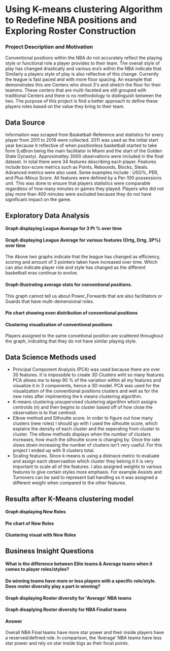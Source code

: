 # Using K-means clustering Algorithm to Redefine NBA positions and Exploring Roster Construction
### Project Description and Motivation 
Conventional positions within the NBA do not accurately reflect the playing style or functional role a player provides to their team. The overall style of play has changed drastically and various era’s within the NBA indicate that. Similarly a players style of play is also reflective of this change. Currently the league is fast paced and with more floor spacing. An example that demonstrates this are Centers who shoot 3's and stretch the floor for their teamms. These centers that are multi-faceted are still grouped with traditional Centers and there is no methodology to distinguish between the two. The purpose of this project is find a better approach to define these players roles based on the value they bring to their team.   

## **Data Source** 
Information was scraped from Basketball-Reference and statistics for every player from 2011 to 2018 were collected. 2011 was used as the initial start year because it reflective of when positionless basketball started to take form (LeBron being the main facilitator in Miami and the start of the Golden State Dynasty). Approximatley 3000 observations were included in the final dataset. 
In total there were 34 features describing each player. Features include box-score metrics such as Points, Rebounds, Blocks, Steals. Advanced metrics were also used. Some examples include : USG%, PER, and Plus-Minus Score. 
All features were defined by a Per-100 possessions unit. This was done to ensure that players statistics were comparable regardless of how many minutes or games they played. 
Players who did not play more than 400 minutes were excluded because they do not have significant impact on the game.   

## **Exploratory Data Analysis**

#### Graph displaying League Average for 3 Pt % over time  

#### Graph displaying League Average for various features (Ortg, Drtg, 3P%) over time

The Above two graphs indicate that the league has changed as efficiency, scoring and amount of 3 pointers taken have increased over time. Which can also indicate player role and style has changed as the different basketball eras continue to evolve.  

#### Graph illustrating average stats for conventional positions. 

This graph cannot tell us about Power_Forwards that are also facilitators or Guards that have multi-demensional roles. 

#### Pie chart showing even distribution of conventional positions

#### Clustering visualization of conventional positions 

Players assigned to the same convetional position are scattered throughout the graph, indcating that they do not have similar playing style.

## **Data Science Methods used**
* Principal Component Analysis (PCA) was used because there are over 30 features. It is impossible to create 3D Clusters wiht so many features. PCA allows me to keep 90 % of the variation within all my features and visualize it in 3 components, hence a 3D model. PCA was used for the visualization of the conventional positions clusters and well as for the new roles after implmenting the k means clustering algorithm.    
* K-means clustering unsupervised clustering algorithm which assigns centroids (n) and then begins to cluster based off of how close the observation is to that centroid. 
* Elbow method and Silhoutte score. In order to figure out how many clusters (new roles) I should go with I used the silhoutte score, which explains the density of each cluster and the seperating from cluster to cluster. The elbow methods displays when the number of clusters increases, how much the silhoutte score is changing by. Once the rate slows down increasing the number of clusters isn't very useful. For this project I ended up with 9 clusters total.  
* Scaling features. Since k-means is using a distnace metric to evaluate and assign each observaation which cluster they belong it it is very important to scale all of the features. I also assigned weights to various features to give certain styles more emphasis. For example Assists and Turnovers can be said to represent ball handling so it was assigned a different weight when compared to the other features.  

## **Results after K-Means clustering model** 

#### Graph displaying New Roles

#### Pie chart of New Roles 

#### Clustering visual with New Roles

## **Business Insight Questions**

#### What is the difference between Elite teams  &  Average teams when it comes to player roles/styles?

#### Do winning teams have more or less players with a specific role/style. Does roster diversity play a part in winning?

#### Graph displaying Roster diversity for 'Average' NBA teams 

#### Graph disaplying Roster diversity for NBA Finalist teams 

#### Answer 
Overall NBA Final teams have more star power and their inside players have a reserved/defined role. In comparison, the ‘Average’ NBA teams have less star power and rely on star inside bigs as their focal points.


